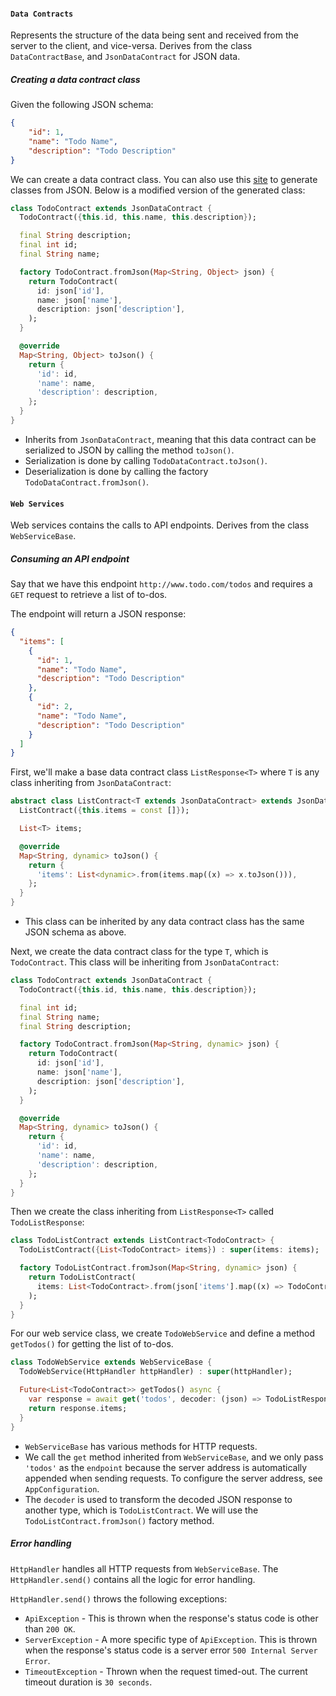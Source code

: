 #### `Data Contracts`
Represents the structure of the data being sent and received from the server to the client, and vice-versa. Derives from the class `DataContractBase`, and `JsonDataContract` for JSON data.

##### Creating a data contract class

Given the following JSON schema:

```json
{
    "id": 1,
    "name": "Todo Name",
    "description": "Todo Description"
}
```

We can create a data contract class. You can also use this [site](https://app.quicktype.io/) to generate classes from JSON. Below is a modified version of the generated class:

```dart
class TodoContract extends JsonDataContract {
  TodoContract({this.id, this.name, this.description});

  final String description;
  final int id;
  final String name;

  factory TodoContract.fromJson(Map<String, Object> json) {
    return TodoContract(
      id: json['id'],
      name: json['name'],
      description: json['description'],
    );
  }

  @override
  Map<String, Object> toJson() {
    return {
      'id': id,
      'name': name,
      'description': description,
    };
  }
}
```
- Inherits from `JsonDataContract`, meaning that this data contract can be serialized to JSON by calling the method `toJson()`.
- Serialization is done by calling `TodoDataContract.toJson()`.
- Deserialization is done by calling the factory `TodoDataContract.fromJson()`.

#### `Web Services`

Web services contains the calls to API endpoints. Derives from the class `WebServiceBase`.

##### Consuming an API endpoint

Say that we have this endpoint `http://www.todo.com/todos` and requires a `GET` request to retrieve a list of to-dos. 

The endpoint will return a JSON response:

```json
{
  "items": [
    {
      "id": 1,
      "name": "Todo Name",
      "description": "Todo Description"
    },
    {
      "id": 2,
      "name": "Todo Name",
      "description": "Todo Description"
    }
  ]
}
```

First, we'll make a base data contract class `ListResponse<T>` where `T` is any class inheriting from `JsonDataContract`:

```dart
abstract class ListContract<T extends JsonDataContract> extends JsonDataContract {
  ListContract({this.items = const []});

  List<T> items;

  @override
  Map<String, dynamic> toJson() {
    return {
      'items': List<dynamic>.from(items.map((x) => x.toJson())),
    };
  }
}
```
- This class can be inherited by any data contract class has the same JSON schema as above.

Next, we create the data contract class for the type `T`, which is `TodoContract`. This class will be inheriting from `JsonDataContract`:

```dart
class TodoContract extends JsonDataContract {
  TodoContract({this.id, this.name, this.description});

  final int id;
  final String name;
  final String description;

  factory TodoContract.fromJson(Map<String, dynamic> json) {
    return TodoContract(
      id: json['id'],
      name: json['name'],
      description: json['description'],
    );
  }

  @override
  Map<String, dynamic> toJson() {
    return {
      'id': id,
      'name': name,
      'description': description,
    };
  }
}
```

Then we create the class inheriting from `ListResponse<T>` called `TodoListResponse`:

```dart
class TodoListContract extends ListContract<TodoContract> {
  TodoListContract({List<TodoContract> items}) : super(items: items);

  factory TodoListContract.fromJson(Map<String, dynamic> json) {
    return TodoListContract(
      items: List<TodoContract>.from(json['items'].map((x) => TodoContract.fromJson(x))),
    );
  }
}
```

For our web service class, we create `TodoWebService` and define a method `getTodos()` for getting the list of to-dos.


```dart
class TodoWebService extends WebServiceBase {
  TodoWebService(HttpHandler httpHandler) : super(httpHandler);

  Future<List<TodoContract>> getTodos() async {
    var response = await get('todos', decoder: (json) => TodoListResponse.fromJson(json));
    return response.items;
  }
}
```
- `WebServiceBase` has various methods for HTTP requests.
- We call the `get` method inherited from `WebServiceBase`, and we only pass `'todos'` as the `endpoint` because the server address is automatically appended when sending requests. To configure the server address, see `AppConfiguration`.
- The `decoder` is used to transform the decoded JSON response to another type, which is `TodoListContract`. We will use the `TodoListContract.fromJson()` factory method.

##### Error handling

`HttpHandler` handles all HTTP requests from `WebServiceBase`. The `HttpHandler.send()` contains all the logic for error handling.

`HttpHandler.send()` throws the following exceptions:

- `ApiException` - This is thrown when the response's status code is other than `200 OK`.
- `ServerException` - A more specific type of `ApiException`. This is thrown when the response's status code is a server error `500 Internal Server Error`.
- `TimeoutException` - Thrown when the request timed-out. The current timeout duration is `30 seconds`.